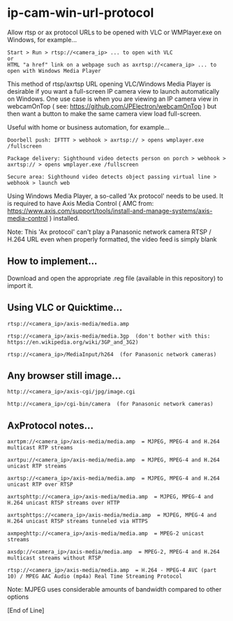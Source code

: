 # ip-cam-win-url-protocol

Allow rtsp or ax protocol URLs to be opened with VLC or WMPlayer.exe on Windows, for example...

    Start > Run > rtsp://<camera_ip> ... to open with VLC
    or
    HTML "a href" link on a webpage such as axrtsp://<camera_ip> ... to open with Windows Media Player

This method of rtsp/axrtsp URL opening VLC/Windows Media Player is desirable if you want a full-screen IP camera view to launch automatically on Windows.  One use case is when you are viewing an IP camera view in webcamOnTop ( see: https://github.com/JPElectron/webcamOnTop ) but then want a button to make the same camera view load full-screen.

Useful with home or business automation, for example...

    Doorbell push: IFTTT > webhook > axrtsp:// > opens wmplayer.exe /fullscreen

    Package delivery: Sighthound video detects person on porch > webhook > axrtsp:// > opens wmplayer.exe /fullscreen
     
    Secure area: Sighthound video detects object passing virtual line > webhook > launch web

Using Windows Media Player, a so-called 'Ax protocol' needs to be used.  It is required to have Axis Media Control ( AMC from: https://www.axis.com/support/tools/install-and-manage-systems/axis-media-control ) installed.

Note: This 'Ax protocol' can't play a Panasonic network camera RTSP / H.264 URL even when properly formatted, the video feed is simply blank

## How to implement...

Download and open the appropriate .reg file (available in this repository) to import it.

## Using VLC or Quicktime...

    rtsp://<camera_ip>/axis-media/media.amp

    rtsp://<camera_ip>/axis-media/media.3gp  (don't bother with this: https://en.wikipedia.org/wiki/3GP_and_3G2)

    rtsp://<camera_ip>/MediaInput/h264  (for Panasonic network cameras)

## Any browser still image...

    http://<camera_ip>/axis-cgi/jpg/image.cgi
    
    http://<camera_ip>/cgi-bin/camera  (for Panasonic network cameras)

## AxProtocol notes...

    axrtpm://<camera_ip>/axis-media/media.amp  = MJPEG, MPEG-4 and H.264 multicast RTP streams

    axrtpu://<camera_ip>/axis-media/media.amp  = MJPEG, MPEG-4 and H.264 unicast RTP streams
    
    axrtsp://<camera_ip>/axis-media/media.amp  = MJPEG, MPEG-4 and H.264 unicast RTP over RTSP

    axrtsphttp://<camera_ip>/axis-media/media.amp  = MJPEG, MPEG-4 and H.264 unicast RTSP streams over HTTP

    axrtsphttps://<camera_ip>/axis-media/media.amp  = MJPEG, MPEG-4 and H.264 unicast RTSP streams tunneled via HTTPS

    axmpeghttp://<camera_ip>/axis-media/media.amp  = MPEG-2 unicast streams

    axsdp://<camera_ip>/axis-media/media.amp  = MPEG-2, MPEG-4 and H.264 multicast streams without RTSP
    
    rtsp://<camera_ip>/axis-media/media.amp  = H.264 - MPEG-4 AVC (part 10) / MPEG AAC Audio (mp4a) Real Time Streaming Protocol

Note: MJPEG uses considerable amounts of bandwidth compared to other options

[End of Line]
